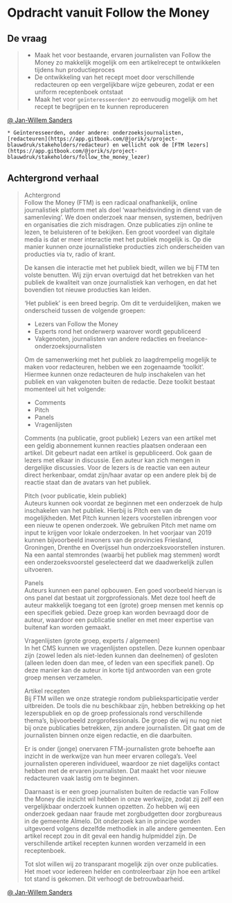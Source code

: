 # Opdracht vanuit Follow the Money

## De vraag

> * Maak het voor bestaande, ervaren journalisten van Follow the Money zo makkelijk mogelijk om een artikelrecept te ontwikkelen tijdens hun productieproces
> * De ontwikkeling van het recept moet door verschillende redacteuren op een vergelijkbare wijze gebeuren, zodat er een uniform receptenboek ontstaat
> * Maak het voor `geïnteresseerden*` zo eenvoudig mogelijk om het recept te begrijpen en te kunnen reproduceren

[@ Jan-Willem Sanders](https://www.linkedin.com/in/janwillemsanders/?originalSubdomain=nl)

`* Geïnteresseerden, onder andere: onderzoeksjournalisten, [redacteuren](https://app.gitbook.com/@jorik/s/project-blauwdruk/stakeholders/redacteur) en wellicht ook de [FTM lezers](https://app.gitbook.com/@jorik/s/project-blauwdruk/stakeholders/follow_the_money_lezer)`



## Achtergrond verhaal

> Achtergrond   
> Follow the Money \(FTM\) is een radicaal onafhankelijk, online journalistiek platform met als doel ‘waarheidsvinding in dienst van de samenleving’. We doen onderzoek naar mensen, systemen, bedrijven en organisaties die zich misdragen. Onze publicaties zijn online te lezen, te beluisteren of te bekijken. Een groot voordeel van digitale media is dat er meer interactie met het publiek mogelijk is. Op die manier kunnen onze journalistieke producties zich onderscheiden van producties via tv, radio of krant.
>
> De kansen die interactie met het publiek biedt, willen we bij FTM ten volste benutten. Wij zijn ervan overtuigd dat het betrekken van het publiek de kwaliteit van onze journalistiek kan verhogen, en dat het bovendien tot nieuwe producties kan leiden.
>
> ‘Het publiek’ is een breed begrip. Om dit te verduidelijken, maken we onderscheid tussen de volgende groepen:
>
> * Lezers van Follow the Money
> * Experts rond het onderwerp waarover wordt gepubliceerd
> * Vakgenoten, journalisten van andere redacties en freelance-onderzoeksjournalisten  
>
> Om de samenwerking met het publiek zo laagdrempelig mogelijk te maken voor redacteuren, hebben we een zogenaamde ‘toolkit’. Hiermee kunnen onze redacteuren de hulp inschakelen van het publiek en van vakgenoten buiten de redactie. Deze toolkit bestaat momenteel uit het volgende:
>
> * Comments 
> * Pitch
> * Panels
> * Vragenlijsten 
>
> Comments \(na publicatie, groot publiek\) Lezers van een artikel met een geldig abonnement kunnen reacties plaatsen onderaan een artikel. Dit gebeurt nadat een artikel is gepubliceerd. Ook gaan de lezers met elkaar in discussie. Een auteur kan zich mengen in dergelijke discussies. Voor de lezers is de reactie van een auteur direct herkenbaar, omdat zijn/haar avatar op een andere plek bij de reactie staat dan de avatars van het publiek.
>
> Pitch \(voor publicatie, klein publiek\)   
> Auteurs kunnen ook voordat ze beginnen met een onderzoek de hulp inschakelen van het publiek. Hierbij is Pitch een van de mogelijkheden. Met Pitch kunnen lezers voorstellen inbrengen voor een nieuw te openen onderzoek. We gebruiken Pitch met name om input te krijgen voor lokale onderzoeken. In het voorjaar van 2019 kunnen bijvoorbeeld inwoners van de provincies Friesland, Groningen, Drenthe en Overijssel hun onderzoeksvoorstellen insturen. Na een aantal stemrondes \(waarbij het publiek mag stemmen\) wordt een onderzoeksvoorstel geselecteerd dat we daadwerkelijk zullen uitvoeren.
>
> Panels   
> Auteurs kunnen een panel opbouwen. Een goed voorbeeld hiervan is ons panel dat bestaat uit zorgprofessionals. Met deze tool heeft de auteur makkelijk toegang tot een \(grote\) groep mensen met kennis op een specifiek gebied. Deze groep kan worden bevraagd door de auteur, waardoor een publicatie sneller en met meer expertise van buitenaf kan worden gemaakt.
>
> Vragenlijsten \(grote groep, experts / algemeen\)   
> In het CMS kunnen we vragenlijsten opstellen. Deze kunnen openbaar zijn \(zowel leden als niet-leden kunnen dan deelnemen\) of gesloten \(alleen leden doen dan mee, of leden van een specifiek panel\). Op deze manier kan de auteur in korte tijd antwoorden van een grote groep mensen verzamelen.
>
> Artikel recepten   
> Bij FTM willen we onze strategie rondom publieksparticipatie verder uitbreiden. De tools die nu beschikbaar zijn, hebben betrekking op het lezerspubliek en op de groep professionals rond verschillende thema’s, bijvoorbeeld zorgprofessionals. De groep die wij nu nog niet bij onze publicaties betrekken, zijn andere journalisten. Dit gaat om de journalisten binnen onze eigen redactie, en die daarbuiten.
>
> Er is onder \(jonge\) onervaren FTM-journalisten grote behoefte aan inzicht in de werkwijze van hun meer ervaren collega’s. Veel journalisten opereren individueel, waardoor ze niet dagelijks contact hebben met de ervaren journalisten. Dat maakt het voor nieuwe redacteuren vaak lastig om te beginnen.
>
> Daarnaast is er een groep journalisten buiten de redactie van Follow the Money die inzicht wil hebben in onze werkwijze, zodat zij zelf een vergelijkbaar onderzoek kunnen opzetten. Zo hebben wij een onderzoek gedaan naar fraude met zorgbudgetten door zorgbureaus in de gemeente Almelo. Dit onderzoek kan in principe worden uitgevoerd volgens dezelfde methodiek in alle andere gemeenten. Een artikel recept zou in dit geval een handig hulpmiddel zijn. De verschillende artikel recepten kunnen worden verzameld in een receptenboek.
>
> Tot slot willen wij zo transparant mogelijk zijn over onze publicaties. Het moet voor iedereen helder en controleerbaar zijn hoe een artikel tot stand is gekomen. Dit verhoogt de betrouwbaarheid.

[@ Jan-Willem Sanders](https://www.linkedin.com/in/janwillemsanders/?originalSubdomain=nl)

